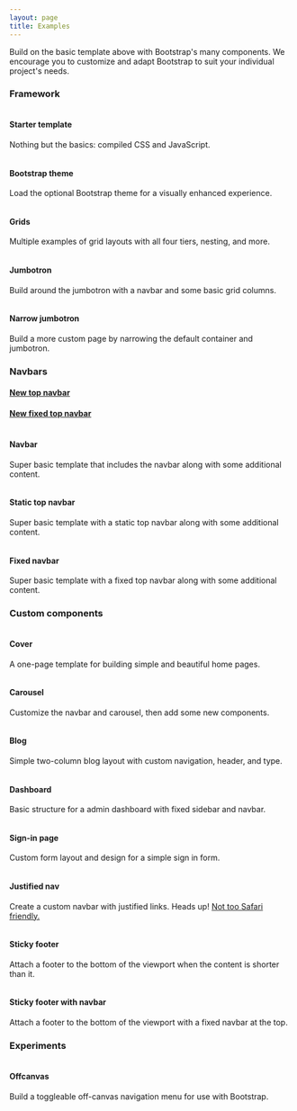 ```yaml
---
layout: page
title: Examples
---
```


Build on the basic template above with Bootstrap's many components. We encourage you to customize and adapt Bootstrap to suit your individual project's needs.

### Framework

<div class="row bs-examples">
  <div class="col-xs-6 col-md-4">
    <a href="{{ site.baseurl }}examples/starter-template/">
      <img class="img-thumbnail" src="{{ site.baseurl }}examples/screenshots/starter-template.jpg" alt="">
    </a>
    <h4>Starter template</h4>
    <p>Nothing but the basics: compiled CSS and JavaScript.</p>
  </div>
  <div class="col-xs-6 col-md-4">
    <a href="{{ site.baseurl }}examples/theme/">
      <img class="img-thumbnail" src="{{ site.baseurl }}examples/screenshots/theme.jpg" alt="">
    </a>
    <h4>Bootstrap theme</h4>
    <p>Load the optional Bootstrap theme for a visually enhanced experience.</p>
  </div>
  <div class="clearfix visible-xs-block"></div>

  <div class="col-xs-6 col-md-4">
    <a href="{{ site.baseurl }}examples/grid/">
      <img class="img-thumbnail" src="{{ site.baseurl }}examples/screenshots/grid.jpg" alt="">
    </a>
    <h4>Grids</h4>
    <p>Multiple examples of grid layouts with all four tiers, nesting, and more.</p>
  </div>
  <div class="col-xs-6 col-md-4">
    <a href="{{ site.baseurl }}examples/jumbotron/">
      <img class="img-thumbnail" src="{{ site.baseurl }}examples/screenshots/jumbotron.jpg" alt="">
    </a>
    <h4>Jumbotron</h4>
    <p>Build around the jumbotron with a navbar and some basic grid columns.</p>
  </div>
  <div class="clearfix visible-xs-block"></div>

  <div class="col-xs-6 col-md-4">
    <a href="{{ site.baseurl }}examples/jumbotron-narrow/">
      <img class="img-thumbnail" src="{{ site.baseurl }}examples/screenshots/jumbotron-narrow.jpg" alt="">
    </a>
    <h4>Narrow jumbotron</h4>
    <p>Build a more custom page by narrowing the default container and jumbotron.</p>
  </div>
</div>

### Navbars

<div class="row bs-examples">
  <div class="col-xs-6 col-md-4">
    <a href="{{ site.baseurl }}examples/navbar-top/">
      <h4>New top navbar</h4>
    </a>
  </div>
  <div class="col-xs-6 col-md-4">
    <a href="{{ site.baseurl }}examples/navbar-top-fixed/">
      <h4>New fixed top navbar</h4>
    </a>
  </div>

  <div class="col-xs-6 col-md-4">
    <a href="{{ site.baseurl }}examples/navbar/">
      <img class="img-thumbnail" src="{{ site.baseurl }}examples/screenshots/navbar.jpg" alt="">
    </a>
    <h4>Navbar</h4>
    <p>Super basic template that includes the navbar along with some additional content.</p>
  </div>
  <div class="col-xs-6 col-md-4">
    <a href="{{ site.baseurl }}examples/navbar-static-top/">
      <img class="img-thumbnail" src="{{ site.baseurl }}examples/screenshots/navbar-static.jpg" alt="">
    </a>
    <h4>Static top navbar</h4>
    <p>Super basic template with a static top navbar along with some additional content.</p>
  </div>
  <div class="clearfix visible-xs-block"></div>

  <div class="col-xs-6 col-md-4">
    <a href="{{ site.baseurl }}examples/navbar-fixed-top/">
      <img class="img-thumbnail" src="{{ site.baseurl }}examples/screenshots/navbar-fixed.jpg" alt="">
    </a>
    <h4>Fixed navbar</h4>
    <p>Super basic template with a fixed top navbar along with some additional content.</p>
  </div>
</div>

<h3 id="examples-custom">Custom components</h3>
<div class="row bs-examples">
  <div class="col-xs-6 col-md-4">
    <a href="{{ site.baseurl }}examples/cover/">
      <img class="img-thumbnail" src="{{ site.baseurl }}examples/screenshots/cover.jpg" alt="">
    </a>
    <h4>Cover</h4>
    <p>A one-page template for building simple and beautiful home pages.</p>
  </div>
  <div class="col-xs-6 col-md-4">
    <a href="{{ site.baseurl }}examples/carousel/">
      <img class="img-thumbnail" src="{{ site.baseurl }}examples/screenshots/carousel.jpg" alt="">
    </a>
    <h4>Carousel</h4>
    <p>Customize the navbar and carousel, then add some new components.</p>
  </div>
  <div class="clearfix visible-xs-block"></div>

  <div class="col-xs-6 col-md-4">
    <a href="{{ site.baseurl }}examples/blog/">
      <img class="img-thumbnail" src="{{ site.baseurl }}examples/screenshots/blog.jpg" alt="">
    </a>
    <h4>Blog</h4>
    <p>Simple two-column blog layout with custom navigation, header, and type.</p>
  </div>
  <div class="col-xs-6 col-md-4">
    <a href="{{ site.baseurl }}examples/dashboard/">
      <img class="img-thumbnail" src="{{ site.baseurl }}examples/screenshots/dashboard.jpg" alt="">
    </a>
    <h4>Dashboard</h4>
    <p>Basic structure for a admin dashboard with fixed sidebar and navbar.</p>
  </div>
  <div class="clearfix visible-xs-block"></div>

  <div class="col-xs-6 col-md-4">
    <a href="{{ site.baseurl }}examples/signin/">
      <img class="img-thumbnail" src="{{ site.baseurl }}examples/screenshots/sign-in.jpg" alt="">
    </a>
    <h4>Sign-in page</h4>
    <p>Custom form layout and design for a simple sign in form.</p>
  </div>
  <div class="col-xs-6 col-md-4">
    <a href="{{ site.baseurl }}examples/justified-nav/">
      <img class="img-thumbnail" src="{{ site.baseurl }}examples/screenshots/justified-nav.jpg" alt="">
    </a>
    <h4>Justified nav</h4>
    <p>Create a custom navbar with justified links. Heads up! <a href="{{ site.baseurl }}components/#nav-justified">Not too Safari friendly.</a></p>
  </div>
  <div class="clearfix visible-xs-block"></div>

  <div class="col-xs-6 col-md-4">
    <a href="{{ site.baseurl }}examples/sticky-footer/">
      <img class="img-thumbnail" src="{{ site.baseurl }}examples/screenshots/sticky-footer.jpg" alt="">
    </a>
    <h4>Sticky footer</h4>
    <p>Attach a footer to the bottom of the viewport when the content is shorter than it.</p>
  </div>
  <div class="col-xs-6 col-md-4">
    <a href="{{ site.baseurl }}examples/sticky-footer-navbar/">
      <img class="img-thumbnail" src="{{ site.baseurl }}examples/screenshots/sticky-footer-navbar.jpg" alt="">
    </a>
    <h4>Sticky footer with navbar</h4>
    <p>Attach a footer to the bottom of the viewport with a fixed navbar at the top.</p>
  </div>
</div>

### Experiments

<div class="row bs-examples">
  <div class="col-xs-6 col-md-4">
    <a href="{{ site.baseurl }}examples/offcanvas/">
      <img class="img-thumbnail" src="{{ site.baseurl }}examples/screenshots/offcanvas.jpg" alt="">
    </a>
    <h4>Offcanvas</h4>
    <p>Build a toggleable off-canvas navigation menu for use with Bootstrap.</p>
  </div>
</div>
